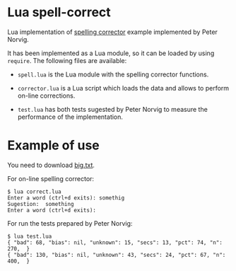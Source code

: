 Lua spell-correct
=================

Lua implementation of [spelling corrector](http://norvig.com/spell-correct.html)
example implemented by Peter Norvig.

It has been implemented as a Lua module, so it can be loaded by using `require`.
The following files are available:

- `spell.lua` is the Lua module with the spelling corrector functions.

- `corrector.lua` is a Lua script which loads the data and allows to perform
  on-line corrections.

- `test.lua` has both tests sugested by Peter Norvig to measure the performance
  of the implementation.

Example of use
==============

You need to download [big.txt](http://norvig.com/big.txt).

For on-line spelling corrector:

```
$ lua correct.lua
Enter a word (ctrl+d exits): somethig   
Sugestion:	something
Enter a word (ctrl+d exits): 
```

For run the tests prepared by Peter Norvig:

```
$ lua test.lua
{ "bad": 68, "bias": nil, "unknown": 15, "secs": 13, "pct": 74, "n": 270,  }
{ "bad": 130, "bias": nil, "unknown": 43, "secs": 24, "pct": 67, "n": 400,  }
```
